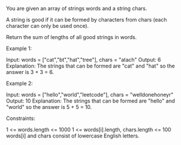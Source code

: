 You are given an array of strings words and a string chars.

A string is good if it can be formed by characters from chars (each character
can only be used once).

Return the sum of lengths of all good strings in words.


Example 1:


Input: words = ["cat","bt","hat","tree"], chars = "atach"
Output: 6
Explanation: The strings that can be formed are "cat" and "hat" so the answer
is 3 + 3 = 6.


Example 2:


Input: words = ["hello","world","leetcode"], chars = "welldonehoneyr"
Output: 10
Explanation: The strings that can be formed are "hello" and "world" so the
answer is 5 + 5 = 10.



Constraints:


1 <= words.length <= 1000
1 <= words[i].length, chars.length <= 100
words[i] and chars consist of lowercase English letters.




